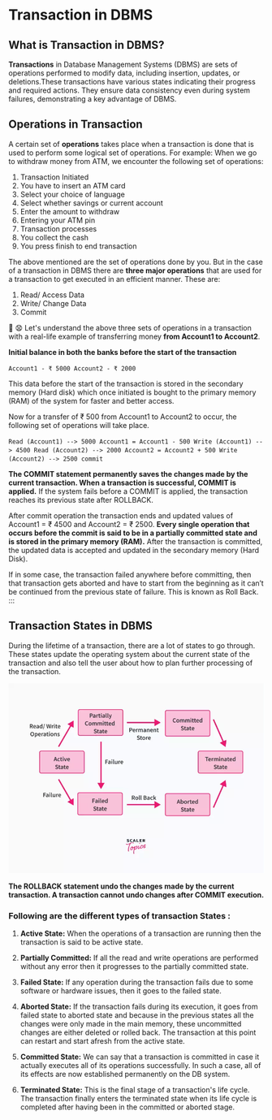 # Transaction in DBMS


## What is Transaction in DBMS?

**Transactions** in Database Management Systems (DBMS) are sets of operations performed to modify data, including insertion, updates, or deletions.These transactions have various states indicating their progress and required actions. They ensure data consistency even during system failures, demonstrating a key advantage of DBMS.


## Operations in Transaction

A certain set of **operations** takes place when a transaction is done that is used to perform some logical set of operations. For example: When we go to withdraw money from ATM, we encounter the following set of operations:

1. Transaction Initiated
2. You have to insert an ATM card
3. Select your choice of language
4. Select whether savings or current account
5. Enter the amount to withdraw
6. Entering your ATM pin
7. Transaction processes
8. You collect the cash
9. You press finish to end transaction


The above mentioned are the set of operations done by you. But in the case of a transaction in DBMS there are **three major operations** that are used for a transaction to get executed in an efficient manner. These are:

1. Read/ Access Data 
2. Write/ Change Data 
3. Commit


:bell: :anguished: Let's understand the above three sets of operations in a transaction with a real-life example of transferring money **from Account1 to Account2**.


**Initial balance in both the banks before the start of the transaction**

`Account1 - ₹ 5000 Account2 - ₹ 2000`

This data before the start of the transaction is stored in the secondary memory (Hard disk) which once initiated is bought to the primary memory (RAM) of the system for faster and better access.

Now for a transfer of ₹ 500 from Account1 to Account2 to occur, the following set of operations will take place.

`Read (Account1) --> 5000 Account1 = Account1 - 500 Write (Account1) --> 4500 Read (Account2) --> 2000 Account2 = Account2 + 500 Write (Account2) --> 2500 commit`

**The COMMIT statement permanently saves the changes made by the current transaction. When a transaction is successful, COMMIT is applied.** If the system fails before a COMMIT is applied, the transaction reaches its previous state after ROLLBACK.

After commit operation the transaction ends and updated values of Account1 = ₹ 4500 and Account2 = ₹ 2500. **Every single operation that occurs before the commit is said to be in a partially committed state and is stored in the primary memory (RAM).** After the transaction is committed, the updated data is accepted and updated in the secondary memory (Hard Disk).

If in some case, the transaction failed anywhere before committing, then that transaction gets aborted and have to start from the beginning as it can’t be continued from the previous state of failure. This is known as Roll Back. :::


## Transaction States in DBMS

During the lifetime of a transaction, there are a lot of states to go through. These states update the operating system about the current state of the transaction and also tell the user about how to plan further processing of the transaction.


![loading...](../../images/dbms/transaction_and_acid/transaction-state.webp)


**The ROLLBACK statement undo the changes made by the current transaction. A transaction cannot undo changes after COMMIT execution.**

### Following are the different types of transaction States :


1. **Active State:** When the operations of a transaction are running then the transaction is said to be active state.


2. **Partially Committed:**  If all the read and write operations are performed without any error then it progresses to the partially committed state.


3. **Failed State:** If any operation during the transaction fails due to some software or hardware issues, then it goes to the failed state.


4. **Aborted State:** If the transaction fails during its execution, it goes from failed state to aborted state and because in the previous states all the changes were only made in the main memory, these uncommitted changes are either deleted or rolled back. The transaction at this point can restart and start afresh from the active state.


5. **Committed State:** We can say that a transaction is committed in case it actually executes all of its operations successfully. In such a case, all of its effects are now established permanently on the DB system.


6. **Terminated State:** This is the final stage of a transaction's life cycle. The transaction finally enters the terminated state when its life cycle is completed after having been in the committed or aborted stage.



